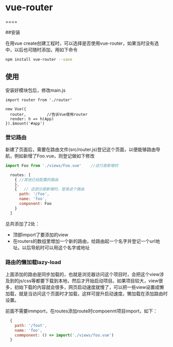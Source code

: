 # vue-router
====

##安装

在用vue create创建工程时，可以选择是否使用vue-router，如果当时没有选中，以后也可随时添加，用如下命令

```bash
npm install vue-router --save
```

## 使用
安装好模块包后，修改main.js

```
import router from './router'

new Vue({
  router,         //告诉Vue使用router
  render: h => h(App)
}).$mount('#app')

```


### 登记路由
新建了页面后，需要在路由文件(src/router.js)登记这个页面，以便能够路由导航，例如新增了Foo.vue，则登记做如下修改

```Javascript
import Foo from './views/Foo.vue'    //这行是新增的
```

```JavaScript
  routes: [
  	{ //其他已经配置的路由
  	},
  	{   // 这部分是新增的，登录这个路由
  	  path: '/foo',
  	  name: 'foo',
  	  component: Foo
  	}
  ]
```	
总共添加了2处： 

* 顶部import了要添加的view
* 在routers的数组里增加一个新的路由，给路由起一个名字并登记一个url地址。以后导航时可以用这个名字或地址

### 路由的懒加载lazy-load

上面添加的路由是同步加载的，也就是浏览器访问这个项目时，会把这个view涉及到的js/css等都要下载到本地，然后才开始启动项目。如果项目较大，view很多，初始下载的内容就会很多，网页启动速度就慢了，可以把一些view设置成懒加载，就是当访问这个页面时才加载，这样可提升启动速度。懒加载在添加路由时设置。

前面不需要immport，在routes添加route时compoennt项目import，如下：

```JavaScript
  {
    path: '/foot',
    name: 'foo',
    commponent: () => import('./views/foo.vue')
  }
```

